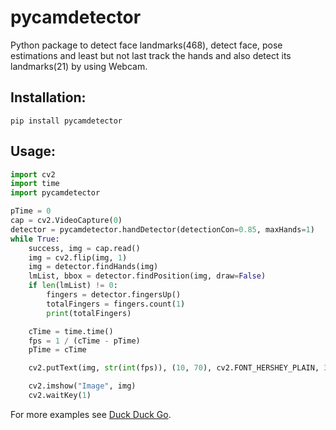 # pycamdetector
Python package to detect face landmarks(468), detect face, pose estimations and least but not last track the hands and also detect its landmarks(21) by using Webcam.

## Installation:
```nano
pip install pycamdetector
```

## Usage:
```py
import cv2
import time
import pycamdetector

pTime = 0
cap = cv2.VideoCapture(0)
detector = pycamdetector.handDetector(detectionCon=0.85, maxHands=1)
while True:
    success, img = cap.read()
    img = cv2.flip(img, 1)
    img = detector.findHands(img)
    lmList, bbox = detector.findPosition(img, draw=False)
    if len(lmList) != 0:
        fingers = detector.fingersUp()
        totalFingers = fingers.count(1)
        print(totalFingers)

    cTime = time.time()
    fps = 1 / (cTime - pTime)
    pTime = cTime

    cv2.putText(img, str(int(fps)), (10, 70), cv2.FONT_HERSHEY_PLAIN, 3, (255, 0, 255), 3)

    cv2.imshow("Image", img)
    cv2.waitKey(1)
```
For more examples see [Duck Duck Go](https://github.com/roshaan55/pycamdetector/blob/main/examples "Examples of funcions of pydetector").
